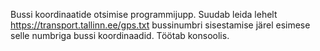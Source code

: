 Bussi koordinaatide otsimise programmijupp.
Suudab leida lehelt https://transport.tallinn.ee/gps.txt bussinumbri sisestamise järel esimese selle numbriga bussi koordinaadid.
Töötab konsoolis.